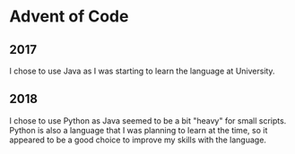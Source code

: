# Advent of Code
## 2017
I chose to use Java as I was starting to learn the language at University.

## 2018
I chose to use Python as Java seemed to be a bit "heavy" for small scripts. Python is also a language that I was planning to learn at the time, so it appeared to be a good choice to improve my skills with the language.